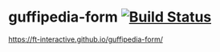 # guffipedia-form [![Build Status][travis-image]][travis-url]

https://ft-interactive.github.io/guffipedia-form/


[travis-url]: https://travis-ci.org/ft-interactive/guffipedia-form
[travis-image]: https://travis-ci.org/ft-interactive/guffipedia-form.svg
